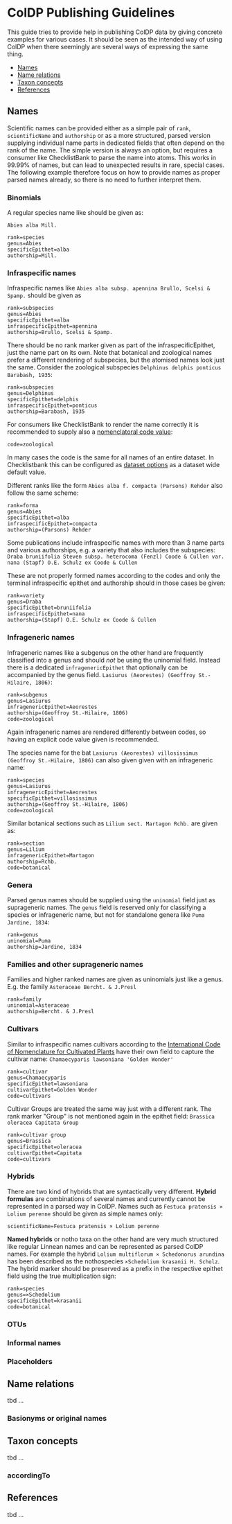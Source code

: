 # ColDP Publishing Guidelines
This guide tries to provide help in publishing ColDP data by giving concrete examples for various cases.
It should be seen as the intended way of using ColDP when there seemingly are several ways of expressing the same thing.

* [Names](names)
* [Name relations](#name-relations)
* [Taxon concepts](#taxon-concepts)
* [References](#references)


## Names
Scientific names can be provided either as a simple pair of ```rank```, ```scientificName``` and ```authorship```
or as a more structured, parsed version supplying individual name parts in dedicated fields that often depend on the rank of the name.
The simple version is always an option, but requires a consumer like ChecklistBank to parse the name into atoms.
This works in 99.99% of names, but can lead to unexpected results in rare, special cases.
The following example therefore focus on how to provide names as proper parsed names already, so there is no need to further interpret them.

### Binomials
A regular species name like should be given as:

```Abies alba Mill.``` 
```
rank=species
genus=Abies
specificEpithet=alba
authorship=Mill.
```

### Infraspecific names
Infraspecific names like ```Abies alba subsp. apennina Brullo, Scelsi & Spamp.``` should be given as

```
rank=subspecies
genus=Abies
specificEpithet=alba
infraspecificEpithet=apennina
authorship=Brullo, Scelsi & Spamp.
```

There should be no rank marker given as part of the infraspecificEpithet, just the name part on its own.
Note that botanical and zoological names prefer a different rendering of subspecies, but the atomised names look just the same.
Consider the zoological subspecies ```Delphinus delphis ponticus Barabash, 1935```:
```
rank=subspecies
genus=Delphinus
specificEpithet=delphis
infraspecificEpithet=ponticus
authorship=Barabash, 1935
```

For consumers like ChecklistBank to render the name correctly it is recommended to supply also a [nomenclatoral code value](http://api.checklistbank.org/vocab/nomcode):
```
code=zoological
```
In many cases the code is the same for all names of an entire dataset. 
In Checklistbank this can be configured as [dataset options](https://www.checklistbank.org/dataset/2371/options) as a dataset wide default value.


Different ranks like the form ```Abies alba f. compacta (Parsons) Rehder``` also follow the same scheme:
```
rank=forma
genus=Abies
specificEpithet=alba
infraspecificEpithet=compacta
authorship=(Parsons) Rehder
```

Some publications include infraspecific names with more than 3 name parts and various authorships, e.g. a variety that also includes the subspecies:
```Draba bruniifolia Steven subsp. heterocoma (Fenzl) Coode & Cullen var. nana (Stapf) O.E. Schulz ex Coode & Cullen```

These are not properly formed names according to the codes and only the terminal infraspecific epithet and authorship should in those cases be given:
```
rank=variety
genus=Draba
specificEpithet=bruniifolia
infraspecificEpithet=nana
authorship=(Stapf) O.E. Schulz ex Coode & Cullen
```


### Infrageneric names
Infrageneric names like a subgenus on the other hand are frequently classified into a genus and should *not* be using the uninomial field.
Instead there is a dedicated ```infragenericEpithet``` that optionally can be accompanied by the genus field. 
```Lasiurus (Aeorestes) (Geoffroy St.-Hilaire, 1806)```:
```
rank=subgenus
genus=Lasiurus
infragenericEpithet=Aeorestes
authorship=(Geoffroy St.-Hilaire, 1806)
code=zoological
```
Again infrageneric names are rendered differently between codes, so having an explicit code value given is recommended.


The species name for the bat ```Lasiurus (Aeorestes) villosissimus (Geoffroy St.-Hilaire, 1806)``` can also given given with an infrageneric name:
```
rank=species
genus=Lasiurus
infragenericEpithet=Aeorestes
specificEpithet=villosissimus
authorship=(Geoffroy St.-Hilaire, 1806)
code=zoological
```

Similar botanical sections such as ```Lilium sect. Martagon Rchb.``` are given as:
```
rank=section
genus=Lilium
infragenericEpithet=Martagon
authorship=Rchb.
code=botanical
```

### Genera
Parsed genus names should be supplied using the ```uninomial``` field just as suprageneric names.
The ```genus``` field is reserved only for classifying a species or infrageneric name, but not for standalone genera like ```Puma Jardine, 1834```:
```
rank=genus
uninomial=Puma
authorship=Jardine, 1834
```

### Families and other suprageneric names
Families and higher ranked names are given as uninomials just like a genus. E.g. the family ```Asteraceae Bercht. & J.Presl```
```
rank=family
uninomial=Asteraceae
authorship=Bercht. & J.Presl
```

### Cultivars
Similar to infraspecific names cultivars according to the [International Code of Nomenclature for Cultivated Plants](https://www.ishs.org/sites/default/files/static/ScriptaHorticulturae_18.pdf)
 have their own field to capture the cultivar name:
```Chamaecyparis lawsoniana 'Golden Wonder'```

```
rank=cultivar
genus=Chamaecyparis
specificEpithet=lawsoniana
cultivarEpithet=Golden Wonder
code=cultivars
```

Cultivar Groups are treated the same way just with a different rank. 
The rank marker "Group" is not mentioned again in the epithet field:
```Brassica oleracea Capitata Group```

```
rank=cultivar group
genus=Brassica
specificEpithet=oleracea
cultivarEpithet=Capitata
code=cultivars
```


### Hybrids
There are two kind of hybrids that are syntactically very different.
**Hybrid formulas** are combinations of several names and currently cannot be represented in a parsed way in ColDP.
Names such as ```Festuca pratensis × Lolium perenne``` should be given as simple names only:
```
scientificName=Festuca pratensis × Lolium perenne
```

**Named hybrids** or notho taxa on the other hand are very much structured like regular Linnean names and can be represented as parsed ColDP names.
For example the hybrid ```Lolium multiflorum × Schedonorus arundina``` 
has been described as the nothospecies ```×Schedolium krasanii H. Scholz```. 
The hybrid marker should be preserved as a prefix in the respective epithet field using the true multiplication sign:
```
rank=species
genus=×Schedolium
specificEpithet=krasanii
code=botanical
```


### OTUs

### Informal names

### Placeholders




## Name relations
tbd ...


### Basionyms or original names




## Taxon concepts
tbd ...

### accordingTo




## References
tbd ...


